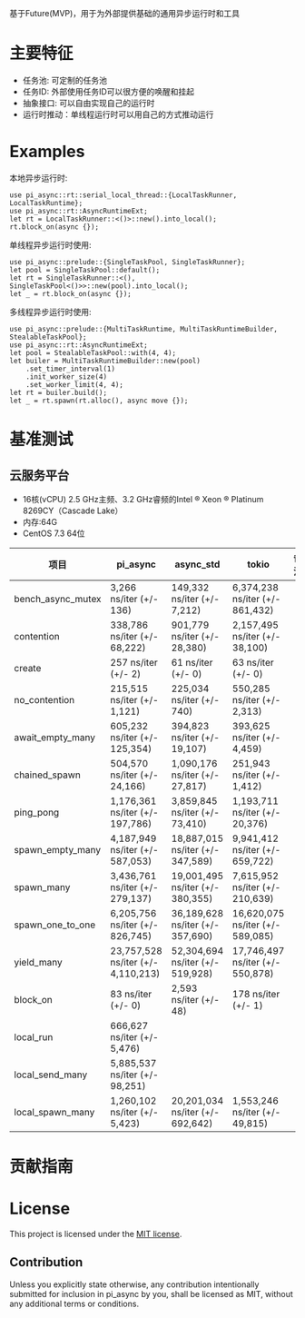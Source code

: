 基于Future(MVP)，用于为外部提供基础的通用异步运行时和工具

# 主要特征

- 任务池: 可定制的任务池
- 任务ID: 外部使用任务ID可以很方便的唤醒和挂起
- 抽象接口: 可以自由实现自己的运行时
- 运行时推动：单线程运行时可以用自己的方式推动运行

# Examples

本地异步运行时:
```
use pi_async::rt::serial_local_thread::{LocalTaskRunner, LocalTaskRuntime};
use pi_async::rt::AsyncRuntimeExt;
let rt = LocalTaskRunner::<()>::new().into_local();
rt.block_on(async {});
```
单线程异步运行时使用:
```
use pi_async::prelude::{SingleTaskPool, SingleTaskRunner};
let pool = SingleTaskPool::default();
let rt = SingleTaskRunner::<(), SingleTaskPool<()>>::new(pool).into_local();
let _ = rt.block_on(async {});
```
多线程异步运行时使用:
```
use pi_async::prelude::{MultiTaskRuntime, MultiTaskRuntimeBuilder, StealableTaskPool};
use pi_async::rt::AsyncRuntimeExt;
let pool = StealableTaskPool::with(4, 4);
let builer = MultiTaskRuntimeBuilder::new(pool)
    .set_timer_interval(1)
    .init_worker_size(4)
    .set_worker_limit(4, 4);
let rt = builer.build();
let _ = rt.spawn(rt.alloc(), async move {});
```

# 基准测试

## 云服务平台
- 16核(vCPU) 2.5 GHz主频、3.2 GHz睿频的Intel ® Xeon ® Platinum 8269CY（Cascade Lake）
- 内存:64G
- CentOS 7.3 64位


|项目|pi_async|async_std|tokio|备注|
|---|---|---|---|---|
|bench_async_mutex|3,266 ns/iter (+/- 136)|149,332 ns/iter (+/- 7,212)|6,374,238 ns/iter (+/- 861,432)||
|contention|338,786 ns/iter (+/- 68,222)|901,779 ns/iter (+/- 28,380)|2,157,495 ns/iter (+/- 38,100)||
|create|257 ns/iter (+/- 2)|61 ns/iter (+/- 0)|63 ns/iter (+/- 0)||
|no_contention|215,515 ns/iter (+/- 1,121)|225,034 ns/iter (+/- 740)|550,285 ns/iter (+/- 2,313)||
|await_empty_many|605,232 ns/iter (+/- 125,354)|394,823 ns/iter (+/- 19,107)|393,625 ns/iter (+/- 4,459)||
|chained_spawn|504,570 ns/iter (+/- 24,166)|1,090,176 ns/iter (+/- 27,817)|251,943 ns/iter (+/- 1,412)||
|ping_pong|1,176,361 ns/iter (+/- 197,786)|3,859,845 ns/iter (+/- 73,410)|1,193,711 ns/iter (+/- 20,376)||
|spawn_empty_many|4,187,949 ns/iter (+/- 587,053)|18,887,015 ns/iter (+/- 347,589)|9,941,412 ns/iter (+/- 659,722)||
|spawn_many|3,436,761 ns/iter (+/- 279,137)|19,001,495 ns/iter (+/- 380,355)|7,615,952 ns/iter (+/- 210,639)||
|spawn_one_to_one|6,205,756 ns/iter (+/- 826,745)|36,189,628 ns/iter (+/- 357,690)|16,620,075 ns/iter (+/- 589,085)||
|yield_many|23,757,528 ns/iter (+/- 4,110,213)|52,304,694 ns/iter (+/- 519,928)|17,746,497 ns/iter (+/- 550,878)||
|block_on|83 ns/iter (+/- 0)|2,593 ns/iter (+/- 48)|178 ns/iter (+/- 1)||
|local_run|666,627 ns/iter (+/- 5,476)||||
|local_send_many|5,885,537 ns/iter (+/- 98,251)||||
|local_spawn_many|1,260,102 ns/iter (+/- 5,423)|20,201,034 ns/iter (+/- 692,642)|1,553,246 ns/iter (+/- 49,815)||

# 贡献指南

# License

This project is licensed under the [MIT license].

[MIT license]: LICENSE

## Contribution

Unless you explicitly state otherwise, any contribution intentionally submitted
for inclusion in pi_async by you, shall be licensed as MIT, without any additional
terms or conditions.
